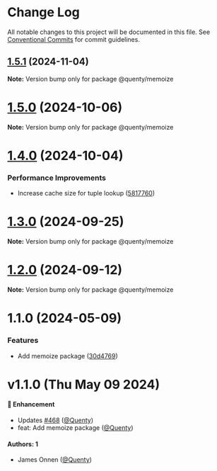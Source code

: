 # Change Log

All notable changes to this project will be documented in this file.
See [Conventional Commits](https://conventionalcommits.org) for commit guidelines.

## [1.5.1](https://github.com/Quenty/NevermoreEngine/compare/@quenty/memoize@1.5.0...@quenty/memoize@1.5.1) (2024-11-04)

**Note:** Version bump only for package @quenty/memoize





# [1.5.0](https://github.com/Quenty/NevermoreEngine/compare/@quenty/memoize@1.4.0...@quenty/memoize@1.5.0) (2024-10-06)

**Note:** Version bump only for package @quenty/memoize





# [1.4.0](https://github.com/Quenty/NevermoreEngine/compare/@quenty/memoize@1.3.0...@quenty/memoize@1.4.0) (2024-10-04)


### Performance Improvements

* Increase cache size for tuple lookup ([5817760](https://github.com/Quenty/NevermoreEngine/commit/5817760b869500376f5654dfd312c2fdca2cef36))





# [1.3.0](https://github.com/Quenty/NevermoreEngine/compare/@quenty/memoize@1.2.0...@quenty/memoize@1.3.0) (2024-09-25)

**Note:** Version bump only for package @quenty/memoize





# [1.2.0](https://github.com/Quenty/NevermoreEngine/compare/@quenty/memoize@1.1.0...@quenty/memoize@1.2.0) (2024-09-12)

**Note:** Version bump only for package @quenty/memoize





# 1.1.0 (2024-05-09)


### Features

* Add memoize package ([30d4769](https://github.com/Quenty/NevermoreEngine/commit/30d476958d465763e4f97a61a3796099e0a0988f))





# v1.1.0 (Thu May 09 2024)

#### 🚀 Enhancement

- Updates [#468](https://github.com/Quenty/NevermoreEngine/pull/468) ([@Quenty](https://github.com/Quenty))
- feat: Add memoize package ([@Quenty](https://github.com/Quenty))

#### Authors: 1

- James Onnen ([@Quenty](https://github.com/Quenty))
